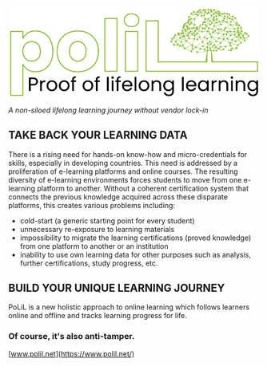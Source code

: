 [![PoLiL](https://raw.githubusercontent.com/AltiMario/PoLiL/main/website/polil.net/logo-white.png)](https://www.polil.net/)

_A non-siloed lifelong learning journey without vendor lock-in_

## TAKE BACK YOUR LEARNING DATA
There is a rising need for hands-on know-how and micro-credentials for skills, especially in developing countries. This need is addressed by a proliferation of e-learning platforms and online courses. 
The resulting diversity of e-learning environments forces students to move from one e-learning platform to another. 
Without a coherent certification system that connects the previous knowledge acquired across these disparate platforms, this creates various problems including: 
- cold-start (a generic starting point for every student)
- unnecessary re-exposure to learning materials
- impossibility to migrate the learning certifications (proved knowledge) from one platform to another or an institution
- inability to use own learning data for other purposes such as analysis, further certifications, study progress, etc.

## BUILD YOUR UNIQUE LEARNING JOURNEY

PoLiL is a new holistic approach to online learning which follows learners online and offline and tracks learning progress for life. 
### Of course, it's also anti-tamper.

[www.polil.net](https://www.polil.net/)
